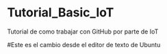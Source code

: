 # Tutorial_Basic_IoT
Tutorial de como trabajar con GitHub por parte de IoT

#Este es el cambio desde el editor de texto de Ubuntu 
